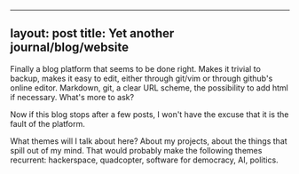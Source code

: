 
---
layout: post
title: Yet another journal/blog/website
---

Finally a blog platform that seems to be done right. Makes it trivial to backup, makes it easy to edit, either through git/vim or through github's online editor. Markdown, git, a clear URL scheme, the possibility to add html if necessary. What's more to ask? 

Now if this blog stops after a few posts, I won't have the excuse that it is the fault of the platform.

What themes will I talk about here? About my projects, about the things that spill out of my mind. That would probably make the following themes recurrent: hackerspace, quadcopter, software for democracy, AI, politics.
